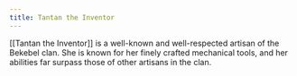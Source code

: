 ```yaml
---
title: Tantan the Inventor
---
```


[[Tantan the Inventor]] is a well-known and well-respected artisan of the Bekebel clan. She is known for her finely crafted mechanical tools, and her abilities far surpass those of other artisans in the clan.
